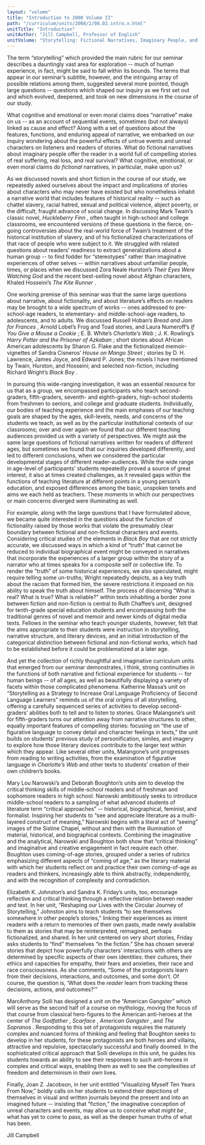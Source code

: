 ```yaml
---
layout: "volume"
title: "Introduction to 2008 Volume II"
path: "/curriculum/units/2008/2/08.02.intro.x.html"
unitTitle: "Introduction"
unitAuthor: "Jill Campbell, Professor of English"
unitVolume: "Storytelling: Fictional Narratives, Imaginary People, and the Reader's Real Life"
---
```

<body>
<p>
The term “storytelling” which provided the main rubric for our seminar describes a dauntingly vast area for exploration -- much of human experience, in fact, might be said to fall within its bounds. The terms that appear in our seminar’s subtitle, however, and the intriguing array of possible relations among them, suggested several more pointed, though large questions -- questions which shaped our inquiry as we first set out and which evolved, deepened, and took on new dimensions in the course of our study.
</p>
<p>
What cognitive and emotional or even moral claims does “narrative” make on us -- as an account of sequential events, sometimes (but not always) linked as cause and effect? Along with a set of questions about the features, functions, and enduring appeal of narrative, we embarked on our inquiry wondering about the powerful effects of untrue events and unreal characters on listeners and readers of stories. What do fictional narratives about imaginary people offer the reader in a world full of compelling stories of real suffering, real loss, and real survival? What cognitive, emotional, or even moral claims do
<i>
fictional
</i>
narratives, in particular, make upon us?
</p>
<p>
As we discussed novels and short fiction in the course of our study, we repeatedly asked ourselves about the impact and implications of stories about characters who may never have existed but who nonetheless inhabit a narrative world that includes features of historical reality -- such as chattel slavery, racial hatred, sexual and political violence, abject poverty, or the difficult, fraught advance of social change. In discussing Mark Twain’s classic novel,
<i>
Huckleberry Finn
</i>
, often taught in high-school and college classrooms, we encountered versions of these questions in the fierce, on-going controversies about the real-world force of Twain’s treatment of the historical institution of slavery, and of his fictionalized characterizations of that race of people who were subject to it. We struggled with related questions about readers’ readiness to extract generalizations about a human group -- to find fodder for “stereotypes” rather than imaginative experiences of other selves -- within narratives about unfamiliar people, times, or places when we discussed Zora Neale Hurston’s
<i>
Their Eyes Were Watching God
</i>
and the recent best-selling novel about Afghan characters, Khaled Hosseini’s
<i>
The Kite Runner
</i>
.
</p>
<p>
One working premise of this seminar was that the same large questions about narrative, about fictionality, and about literature’s effects on readers may be brought to a wide spectrum of works -- ones addressed to pre-school-age readers, to elementary- and middle-school-age readers, to adolescents, and to adults. We discussed Russell Hoban’s
<i>
Bread and Jam for Frances
</i>
, Arnold Lobel’s Frog and Toad stories, and Laura Numeroff’s
<i>
If You Give a Mouse a Cookie
</i>
; E. B. White’s
<i>
Charlotte’s Web
</i>
; J. K. Rowling’s
<i>
Harry Potter and the Prisoner of Azkaban
</i>
; short stories about African American adolescents by Sharon G. Flake and the fictionalized memoir-vignettes of Sandra Cisneros’
<i>
House on Mango Street
</i>
; stories by D. H. Lawrence, James Joyce, and Edward P. Jones; the novels I have mentioned by Twain, Hurston, and Hosseini; and selected non-fiction, including Richard Wright’s
<i>
Black Boy
</i>
.
</p>
<p>
In pursuing this wide-ranging investigation, it was an essential resource for us that as a group, we encompassed participants who teach second-graders, fifth-graders, seventh- and eighth-graders, high-school students from freshmen to seniors, and college and graduate students. Individually, our bodies of teaching experience and the main emphases of our teaching goals are shaped by the ages, skill-levels, needs, and concerns of the students we teach, as well as by the particular institutional contexts of our classrooms; over and over again we found that our different teaching audiences provided us with a variety of perspectives. We might ask the same large questions of fictional narratives written for readers of different ages, but sometimes we found that our inquiries developed differently, and led to different conclusions, when we considered the particular developmental stages of different reader-audiences. While the wide range in age-level of participants’ students repeatedly proved a source of great interest, it also at times created challenges, as it revealed gaps within the functions of teaching literature at different points in a young person’s education, and exposed differences among the basic, unspoken tenets and aims we each held as teachers. These moments in which our perspectives or main concerns diverged were illuminating as well.
</p>
<p>
For example, along with the large questions that I have formulated above, we became quite interested in the questions about the function of fictionality raised by those works that violate the presumably clear boundary between fictional and non-fictional characters and events. Considering critical studies of the elements in
<i>
Black Boy
</i>
that are not strictly accurate, we discussed ways in which a kind of “truth” that cannot be reduced to individual biographical event might be conveyed in narratives that incorporate the experiences of a larger group within the story of a narrator who at times speaks for a composite self or collective life. To render the “truth” of some historical experiences, we also speculated, might require telling some un-truths; Wright repeatedly depicts, as a key truth about the racism that formed him, the severe restrictions it imposed on his ability to speak the truth about himself. The process of discerning “What is real? What is true? What is reliable?” within texts inhabiting a border zone between fiction and non-fiction is central to Ruth Chaffee’s unit, designed for tenth-grade special education students and encompassing both the traditional genres of novel and memoir and newer kinds of digital media texts. Fellows in the seminar who teach younger students, however, felt that the aims appropriate to their students were instruction in storytelling, narrative structure, and literary devices, and an initial introduction of the categorical distinction between fictional and non-fictional works, which had to be established before it could be problematized at a later age.
</p>
<p>
And yet the collection of richly thoughtful and imaginative curriculum units that emerged from our seminar demonstrates, I think, strong continuities in the functions of both narrative and fictional experience for students -- for human beings -- of all ages, as well as beautifully displaying a variety of facets within those complicated phenomena. Katherine Massa’s unit on “Storytelling as a Strategy to Increase Oral Language Proficiency of Second Language Learners” reminds us of the oral origins of all storytelling, offering a carefully sequenced series of activities to develop second-graders’ abilities both to tell and to listen to stories. Grace Malangone’s unit for fifth-graders turns our attention away from narrative structures to other, equally important features of compelling stories: focusing on “the use of figurative language to convey detail and character feelings in texts,” the unit builds on students’ previous study of personification, similes, and imagery to explore how those literary devices contribute to the larger text within which they appear. Like several other units, Malangone’s unit progresses from reading to writing activities, from the examination of figurative language in
<i>
Charlotte’s Web
</i>
and other texts to students’ creation of their own children’s books.
</p>
<p>
Mary Lou Narowski’s and Deborah Boughton’s units aim to develop the critical thinking skills of middle-school readers and of freshman and sophomore readers in high school. Narowski ambitiously seeks to introduce middle-school readers to a sampling of what advanced students of literature term “critical approaches” -- historical, biographical, feminist, and formalist. Inspiring her students to “see and appreciate literature as a multi-layered construct of meaning,” Narowski begins with a literal act of “seeing” images of the Sistine Chapel, without and then with the illumination of material, historical, and biographical contexts. Combining the imaginative and the analytical, Narowski and Boughton both show that “critical thinking” and imaginative and creative engagement in fact require each other. Boughton uses coming-of-age stories, grouped under a series of rubrics emphasizing different aspects of “coming of age,” as the literary material with which her students reflect on and practice their own coming-of-age as readers and thinkers, increasingly able to think abstractly, independently, and with the recognition of complexity and contradiction.
</p>
<p>
Elizabeth K. Johnston’s and Sandra K. Friday’s units, too, encourage reflective and critical thinking through a reflective relation between reader and text. In her unit, “Reshaping our Lives with the Circular Journey of Storytelling,” Johnston aims to teach students “to see themselves somewhere in other people’s stories,” linking their experiences as intent readers with a return to memories of their own pasts, made newly available to them as stories that may be reinterpreted, reimagined, perhaps fictionalized, and shared. In her unit centered on very short stories, Friday asks students to “find” themselves “in the fiction.” She has chosen several stories that depict how powerfully characters’ interactions with others are determined by specific aspects of their own identities: their cultures, their ethics and capacities for empathy, their fears and anxieties, their race and race consciousness. As she comments, “Some of the protagonists learn from their decisions, interactions, and outcomes, and some don’t. Of course, the question is, ‘What does the
<i>
reader
</i>
learn from tracking these decisions, actions, and outcomes?’”
</p>
<p>
MarcAnthony Solli has designed a unit on the “American Gangster” which will serve as the second half of a course on mythology, moving the focus of that course from classical hero-figures to the American anti-heroes at the center of
<i>
The Godfather
</i>
,
<i>
Scarface
</i>
,
<i>
American Gangster
</i>
, and
<i>
The Sopranos
</i>
. Responding to this set of protagonists requires the maturely complex and nuanced forms of thinking and feeling that Boughton seeks to develop in her students, for these protagonists are both heroes and villains, attractive and repulsive, spectacularly successful and finally doomed. In the sophisticated critical approach that Solli develops in this unit, he guides his students towards an ability to see their responses to such anti-heroes in complex and critical ways, enabling them as well to see the complexities of freedom and determinism in their own lives.
</p>
<p>
Finally, Joan Z. Jacobson, in her unit entitled “Visualizing Myself Ten Years From Now,” boldly calls on her students to extend their depictions of themselves in visual and written journals beyond the present and into an imagined future -- insisting that “fiction,” the imaginative conception of unreal characters and events, may allow us to conceive what
<i>
might be
</i>
, what has yet to come to pass, as well as the deeper human truths of what has been.
</p>
<p>
Jill Campbell
</p>
</body>
